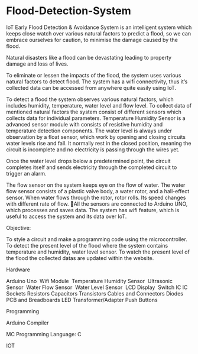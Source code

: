 # Flood-Detection-System

IoT Early Flood Detection & Avoidance System is an intelligent system which keeps close watch over various natural factors to predict a flood, so we can embrace ourselves for caution, to minimise the damage caused by the flood. 


 


Natural disasters like a flood can be devastating leading to property damage and loss of lives. 

To eliminate or lessen the impacts of the flood, the system uses various natural factors to detect flood. The system has a wifi connectivity, thus it’s collected data can be accessed from anywhere quite easily using IoT.

To detect a flood the system observes various natural factors, which includes humidity, temperature, water level and flow level. To collect data of mentioned natural factors the system consist of different sensors which collects data for individual parameters.
Temperature Humidity Sensor is a advanced sensor module with consists of resistive humidity and temperature detection components. 
The water level is always under observation by a float sensor, which work by opening and closing circuits water levels rise and fall. It normally rest in the closed position, 
meaning the circuit is incomplete and no electricity is passing through the wires yet. 

Once the water level drops below a predetermined point, the circuit completes itself and sends electricity through the completed circuit to trigger an alarm. 

The flow sensor on the system keeps eye on the flow of water. The water flow sensor consists of a plastic valve body, a water rotor, and a hall-effect sensor. When water flows through the rotor, rotor rolls. Its speed changes with different rate of flow.
All the sensors are connected to Arduino UNO, which processes and saves data. The system has wifi feature, which is useful to access the system and its data over IoT.

Objective:

To style a circuit and make a programming code using the microcontroller. 
To detect the present level of the flood where the system contains temperature and humidity, water level sensor. 
To watch the present level of the flood the collected datas are updated within the website.

Hardware

Arduino Uno 
Wifi Module 
Temperature Humidity Sensor 
Ultrasonic Sensor 
Water Flow Sensor 
Water Level Sensor 
LCD Display 
Switch
IC
IC Sockets
Resistors
Capacitors
Transistors
Cables and Connectors
Diodes
PCB and Breadboards
LED
Transformer/Adapter
Push Buttons

Programming

Arduino Compiler

MC Programming Language: C

IOT





